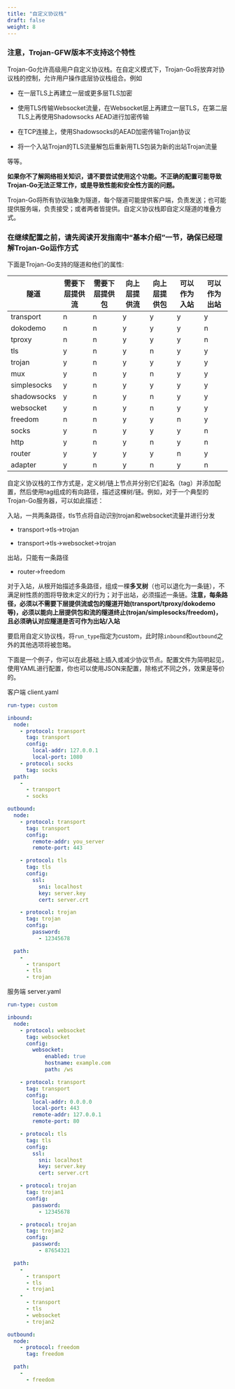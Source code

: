 ```yaml
---
title: "自定义协议栈"
draft: false
weight: 8
---
```


### 注意，Trojan-GFW版本不支持这个特性

Trojan-Go允许高级用户自定义协议栈。在自定义模式下，Trojan-Go将放弃对协议栈的控制，允许用户操作底层协议栈组合。例如

- 在一层TLS上再建立一层或更多层TLS加密

- 使用TLS传输Websocket流量，在Websocket层上再建立一层TLS，在第二层TLS上再使用Shadowsocks AEAD进行加密传输

- 在TCP连接上，使用Shadowsocks的AEAD加密传输Trojan协议

- 将一个入站Trojan的TLS流量解包后重新用TLS包装为新的出站Trojan流量

等等。

**如果你不了解网络相关知识，请不要尝试使用这个功能。不正确的配置可能导致Trojan-Go无法正常工作，或是导致性能和安全性方面的问题。**

Trojan-Go将所有协议抽象为隧道，每个隧道可能提供客户端，负责发送；也可能提供服务端，负责接受；或者两者皆提供。自定义协议栈即自定义隧道的堆叠方式。

### 在继续配置之前，请先阅读开发指南中“基本介绍”一节，确保已经理解Trojan-Go运作方式

下面是Trojan-Go支持的隧道和他们的属性:

|隧道                | 需要下层提供流 | 需要下层提供包 | 向上层提供流 | 向上层提供包 | 可以作为入站 | 可以作为出站 |
|-------------------|--------------|-------------|-------------|------------|------------|------------|
|transport          |      n       |      n      |     y       |     y      |     y      |     y      |
|dokodemo           |      n       |      n      |     y       |     y      |     y      |     n      |
|tproxy             |      n       |      n      |     y       |     y      |     y      |     n      |
|tls                |      y       |      n      |     y       |     n      |     y      |     y      |
|trojan             |      y       |      n      |     y       |     y      |     y      |     y      |
|mux                |      y       |      n      |     y       |     n      |     y      |     y      |
|simplesocks        |      y       |      n      |     y       |     y      |     y      |     y      |
|shadowsocks        |      y       |      n      |     y       |     n      |     y      |     y      |
|websocket          |      y       |      n      |     y       |     n      |     y      |     y      |
|freedom            |      n       |      n      |     y       |     y      |     n      |     y      |
|socks              |      y       |      n      |     y       |     y      |     y      |     n      |
|http               |      y       |      n      |     y       |     n      |     y      |     n      |
|router             |      y       |      y      |     y       |     y      |     n      |     y      |
|adapter            |      y       |      n      |     y       |     n      |     y      |     n      |

自定义协议栈的工作方式是，定义树/链上节点并分别它们起名（tag）并添加配置，然后使用tag组成的有向路径，描述这棵树/链。例如，对于一个典型的Trojan-Go服务器，可以如此描述：

入站，一共两条路径，tls节点将自动识别trojan和websocket流量并进行分发

- transport->tls->trojan

- transport->tls->websocket->trojan

出站，只能有一条路径

- router->freedom

对于入站，从根开始描述多条路径，组成一棵**多叉树**（也可以退化为一条链），不满足树性质的图将导致未定义的行为；对于出站，必须描述一条链。**注意，每条路径，必须以不需要下层提供流或包的隧道开始(transport/tproxy/dokodemo等)，必须以能向上层提供包和流的隧道终止(trojan/simplesocks/freedom)，且必须确认对应隧道是否可作为出站/入站**

要启用自定义协议栈，将```run_type```指定为custom，此时除```inbound```和```outbound```之外的其他选项将被忽略。

下面是一个例子，你可以在此基础上插入或减少协议节点。配置文件为简明起见，使用YAML进行配置，你也可以使用JSON来配置，除格式不同之外，效果是等价的。

客户端 client.yaml

```yaml
run-type: custom

inbound:
  node:
    - protocol: transport
      tag: transport
      config:
        local-addr: 127.0.0.1
        local-port: 1080
    - protocol: socks
      tag: socks
  path:
    -
      - transport
      - socks

outbound:
  node:
    - protocol: transport
      tag: transport
      config:
        remote-addr: you_server
        remote-port: 443

    - protocol: tls
      tag: tls
      config:
        ssl:
          sni: localhost
          key: server.key
          cert: server.crt

    - protocol: trojan
      tag: trojan
      config:
        password:
          - 12345678

  path:
    - 
      - transport
      - tls
      - trojan

```

服务端 server.yaml

```yaml
run-type: custom

inbound:
  node:
    - protocol: websocket
      tag: websocket
      config:
        websocket:
            enabled: true
            hostname: example.com
            path: /ws

    - protocol: transport
      tag: transport
      config:
        local-addr: 0.0.0.0
        local-port: 443
        remote-addr: 127.0.0.1
        remote-port: 80

    - protocol: tls
      tag: tls
      config:
        ssl:
          sni: localhost
          key: server.key
          cert: server.crt

    - protocol: trojan
      tag: trojan1
      config:
        password:
          - 12345678

    - protocol: trojan
      tag: trojan2
      config:
        password:
          - 87654321

  path:
    - 
      - transport
      - tls
      - trojan1
    -
      - transport
      - tls
      - websocket
      - trojan2

outbound:
  node:
    - protocol: freedom
      tag: freedom

  path:
    - 
      - freedom

```
